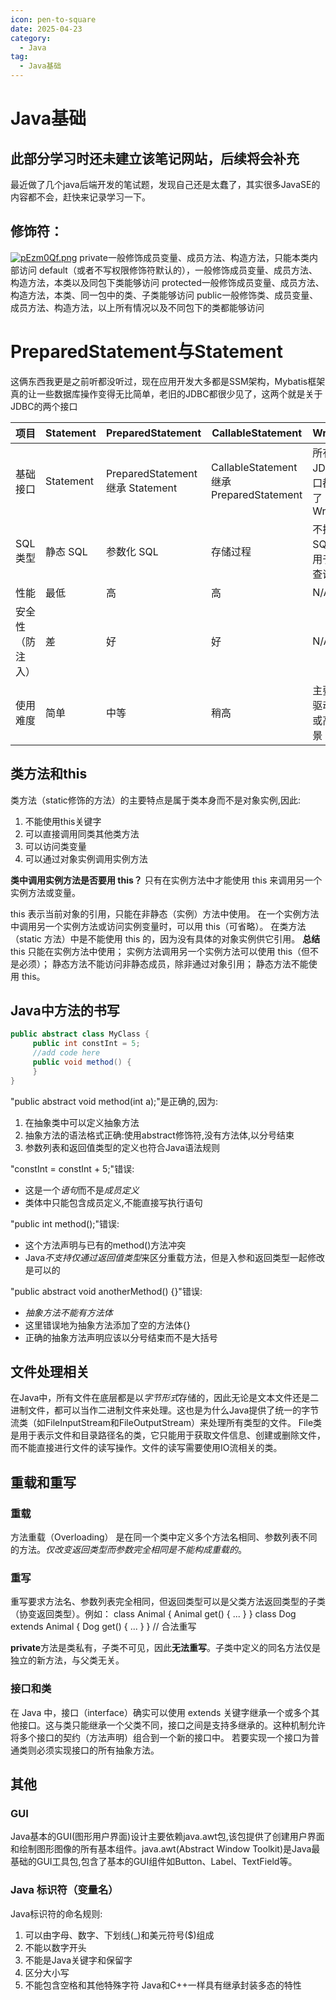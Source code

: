 ```yaml
---
icon: pen-to-square
date: 2025-04-23
category:
  - Java
tag:
  - Java基础
---
```


# Java基础

## 此部分学习时还未建立该笔记网站，后续将会补充

最近做了几个java后端开发的笔试题，发现自己还是太蠢了，其实很多JavaSE的内容都不会，赶快来记录学习一下。

## 修饰符：
[![pEzm0Qf.png](https://s21.ax1x.com/2025/05/22/pEzm0Qf.png)](https://imgse.com/i/pEzm0Qf)
private一般修饰成员变量、成员方法、构造方法，只能本类内部访问
default（或者不写权限修饰符默认的），一般修饰成员变量、成员方法、构造方法，本类以及同包下类能够访问
protected一般修饰成员变量、成员方法、构造方法，本类、同一包中的类、子类能够访问
public一般修饰类、成员变量、成员方法、构造方法，以上所有情况以及不同包下的类都能够访问

# PreparedStatement与Statement
这俩东西我更是之前听都没听过，现在应用开发大多都是SSM架构，Mybatis框架真的让一些数据库操作变得无比简单，老旧的JDBC都很少见了，这两个就是关于JDBC的两个接口

| 项目               | Statement                             | PreparedStatement                                | CallableStatement                                  | Wrapper                            |
|--------------------|----------------------------------------|--------------------------------------------------|----------------------------------------------------|-------------------------------------|
| 基础接口           | Statement                              | PreparedStatement 继承 Statement                | CallableStatement 继承 PreparedStatement          | 所有 JDBC 接口都实现了 Wrapper     |
| SQL 类型           | 静态 SQL                               | 参数化 SQL                                       | 存储过程                                           | 不执行 SQL，仅用于包装查询         |
| 性能               | 最低                                   | 高                                               | 高                                                 | N/A                                 |
| 安全性（防注入）   | 差                                     | 好                                               | 好                                                 | N/A                                 |
| 使用难度           | 简单                                   | 中等                                             | 稍高                                               | 主要用于驱动开发或高级场景         |
## 类方法和this

类方法（static修饰的方法）的主要特点是属于类本身而不是对象实例,因此:
1. 不能使用this关键字
2. 可以直接调用同类其他类方法
3. 可以访问类变量
4. 可以通过对象实例调用实例方法

**类中调用实例方法是否要用 this？**
只有在实例方法中才能使用 this 来调用另一个实例方法或变量。

this 表示当前对象的引用，只能在非静态（实例）方法中使用。
在一个实例方法中调用另一个实例方法或访问实例变量时，可以用 this（可省略）。
在类方法（static 方法）中是不能使用 this 的，因为没有具体的对象实例供它引用。
**总结**
this 只能在实例方法中使用；
实例方法调用另一个实例方法可以使用 this（但不是必须）；
静态方法不能访问非静态成员，除非通过对象引用；
静态方法不能使用 this。
## Java中方法的书写
```java
public abstract class MyClass {
     public int constInt = 5;
     //add code here
     public void method() {
     }
}
```
"public abstract void method(int a);"是正确的,因为:
1. 在抽象类中可以定义抽象方法
2. 抽象方法的语法格式正确:使用abstract修饰符,没有方法体,以分号结束
3. 参数列表和返回值类型的定义也符合Java语法规则

"constInt = constInt + 5;"错误:
- 这是一个*语句*而不是*成员定义*
- 类体中只能包含成员定义,不能直接写执行语句

"public int method();"错误:
- 这个方法声明与已有的method()方法冲突
- Java*不支持仅通过返回值类型*来区分重载方法，但是入参和返回类型一起修改是可以的

"public abstract void anotherMethod() {}"错误:
- *抽象方法不能有方法体*
- 这里错误地为抽象方法添加了空的方法体{}
- 正确的抽象方法声明应该以分号结束而不是大括号
## 文件处理相关
在Java中，所有文件在底层都是以*字节形式*存储的，因此无论是文本文件还是二进制文件，都可以当作二进制文件来处理。这也是为什么Java提供了统一的字节流类（如FileInputStream和FileOutputStream）来处理所有类型的文件。
File类是用于表示文件和目录路径名的类，它只能用于获取文件信息、创建或删除文件，而不能直接进行文件的读写操作。文件的读写需要使用IO流相关的类。
## 重载和重写
### 重载
方法重载（Overloading） 是在同一个类中定义多个方法名相同、参数列表不同的方法。*仅改变返回类型而参数完全相同是不能构成重载的*。
### 重写
重写要求方法名、参数列表完全相同，但返回类型可以是父类方法返回类型的子类（协变返回类型）。例如：
class Animal { Animal get() { ... } }
class Dog extends Animal { Dog get() { ... } }  // 合法重写

**private**方法是类私有，子类不可见，因此**无法重写**。子类中定义的同名方法仅是独立的新方法，与父类无关。
### 接口和类
在 Java 中，接口（interface）确实可以使用 extends 关键字继承一个或多个其他接口。这与类只能继承一个父类不同，接口之间是支持多继承的。这种机制允许将多个接口的契约（方法声明）组合到一个新的接口中。
若要实现一个接口为普通类则必须实现接口的所有抽象方法。
##


## 其他
### GUI
Java基本的GUI(图形用户界面)设计主要依赖java.awt包,该包提供了创建用户界面和绘制图形图像的所有基本组件。java.awt(Abstract Window Toolkit)是Java最基础的GUI工具包,包含了基本的GUI组件如Button、Label、TextField等。
### Java 标识符（变量名）
Java标识符的命名规则:
1. 可以由字母、数字、下划线(_)和美元符号($)组成
2. 不能以数字开头
3. 不能是Java关键字和保留字
4. 区分大小写
5. 不能包含空格和其他特殊字符
Java和C++一样具有继承封装多态的特性